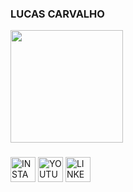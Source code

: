 ### LUCAS CARVALHO

<!-- Status -->
<div align="left">
  <a href="https://github.com/lucasyanm">
  <img height="180em" src="https://github-readme-stats.vercel.app/api?username=lucasyanm&show_icons=true&theme=dark&include_all_commits=true&count_private=true"/>
<!-- MOST USED LANGUAGES <img height="180em" src="https://github-readme-stats.vercel.app/api/top-langs/?username=lucasyanm&layout=compact&langs_count=7&theme=dark"/> -->
</div>
  
<!-- Languages
<div style="display: inline_block" align="center"><br>
  <img alt="Js" height="30" width="40" src="https://raw.githubusercontent.com/devicons/devicon/master/icons/javascript/javascript-plain.svg">
  <img alt="HTML" height="30" width="40" src="https://raw.githubusercontent.com/devicons/devicon/master/icons/html5/html5-original.svg">
  <img alt="CSS" height="30" width="40" src="https://raw.githubusercontent.com/devicons/devicon/master/icons/css3/css3-original.svg"> 
</div>  -->
  
<!-- Social --> 
###   
<div align="left">
  <a href="https://instagram.com/lucasyanm" target="_blank"><img align="center" height="40" alt="INSTAGRAM" src="https://cdn-icons-png.flaticon.com/512/1384/1384015.png"></a>
  <a href="https://www.youtube.com/c/lucasyanm" target="_blank"><img align="center" height="40" alt="YOUTUBE" src="https://cdn-icons-png.flaticon.com/512/1384/1384012.png" target="_blank"></a>
  <a href="https://www.linkedin.com/in/lucasyanm/" target="_blank"><img align="center" height="40" alt="LINKEDIN" src="https://cdn-icons-png.flaticon.com/512/1384/1384014.png" target="_blank"></a>
<!--
  <a href="https://www.twitch.tv/lucasyanm" target="_blank"><img align="center" height="40" alt="TWITCH" src="https://img.shields.io/badge/Twitch-9146FF?style=for-the-badge&logo=twitch&logoColor=white" target="_blank"></a>  
  <a href="url-discord" target="_blank"><img src="https://img.shields.io/badge/Discord-7289DA?style=for-the-badge&logo=discord&logoColor=white" target="_blank"></a>
-->
</div>

<!--
**lucasyanm/lucasyanm** is a ✨ _special_ ✨ repository because its `README.md` (this file) appears on your GitHub profile.

Here are some ideas to get you started:

- 🔭 I’m currently working on ...
- 🌱 I’m currently learning ...
- 👯 I’m looking to collaborate on ...
- 🤔 I’m looking for help with ...
- 💬 Ask me about ...
- 📫 How to reach me: ...
- 😄 Pronouns: ...
- ⚡ Fun fact: ...
-->
